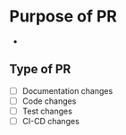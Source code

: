 # Purpose of PR

-

## Type of PR

- [ ] Documentation changes
- [ ] Code changes
- [ ] Test changes
- [ ] CI-CD changes
